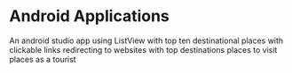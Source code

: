 # Android Applications

An android studio app using ListView with top ten destinational places with clickable links redirecting to websites with top destinations
places to visit places as a tourist
